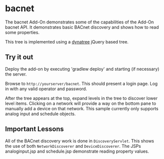 bacnet
========

The bacnet Add-On demonstrates some of the capabilities of the Add-On bacnet API. It demonstrates basic
BACnet discovery and shows how to read some properties.

This tree is implemented using a [dynatree](http://dynatree.googlecode.com/) jQuery based tree.

Try it out
----------

Deploy the add-on by executing 'gradlew deploy' and starting (if necessary) the server.

Browse to `http://yourserver/bacnet`. This should present a login page. Log in with any valid operator and password.

After the tree appears at the top, expand levels in the tree to discover lower level items. Clicking on a network
will provide a way on the bottom pane to manually add a device on that network.  This sample currently only
supports analog input and schedule objects.

Important Lessons
-----------------

All of the BACnet discovery work is done in `DiscoveryServlet`. This shows the use of both `NetworkDiscoverer` and
`DeviceDiscoverer`. The JSPs analoginput.jsp and schedule.jsp demonstrate reading property values.
